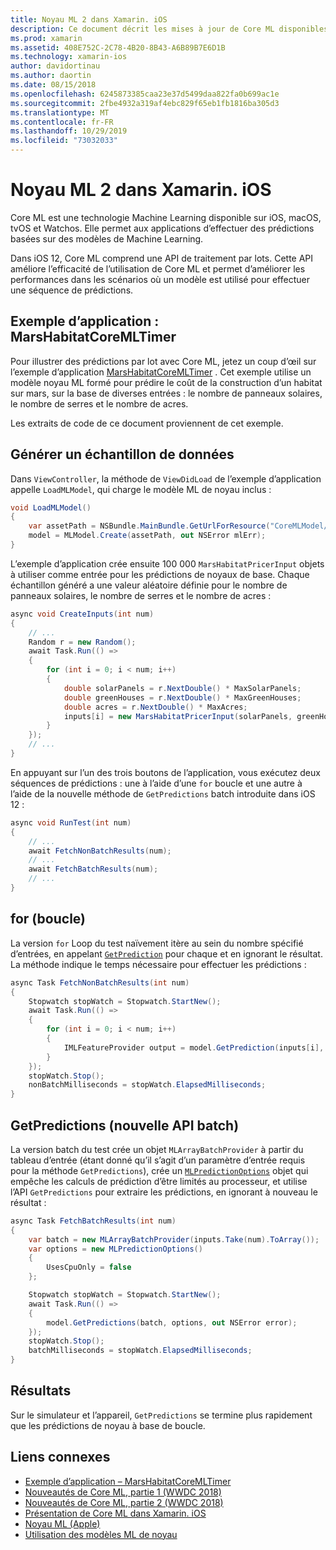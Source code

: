 ```yaml
---
title: Noyau ML 2 dans Xamarin. iOS
description: Ce document décrit les mises à jour de Core ML disponibles dans le cadre d’iOS 12. En particulier, il examine les améliorations des performances associées à la nouvelle API de prédiction par lot.
ms.prod: xamarin
ms.assetid: 408E752C-2C78-4B20-8B43-A6B89B7E6D1B
ms.technology: xamarin-ios
author: davidortinau
ms.author: daortin
ms.date: 08/15/2018
ms.openlocfilehash: 6245873385caa23e37d5499daa822fa0b699ac1e
ms.sourcegitcommit: 2fbe4932a319af4ebc829f65eb1fb1816ba305d3
ms.translationtype: MT
ms.contentlocale: fr-FR
ms.lasthandoff: 10/29/2019
ms.locfileid: "73032033"
---
```

# <a name="core-ml-2-in-xamarinios"></a>Noyau ML 2 dans Xamarin. iOS

Core ML est une technologie Machine Learning disponible sur iOS, macOS, tvOS et Watchos. Elle permet aux applications d’effectuer des prédictions basées sur des modèles de Machine Learning.

Dans iOS 12, Core ML comprend une API de traitement par lots. Cette API améliore l’efficacité de l’utilisation de Core ML et permet d’améliorer les performances dans les scénarios où un modèle est utilisé pour effectuer une séquence de prédictions.

## <a name="sample-app-marshabitatcoremltimer"></a>Exemple d’application : MarsHabitatCoreMLTimer

Pour illustrer des prédictions par lot avec Core ML, jetez un coup d’œil sur l’exemple d’application [MarsHabitatCoreMLTimer](https://docs.microsoft.com/samples/xamarin/ios-samples/ios12-marshabitatcoremltimer) . Cet exemple utilise un modèle noyau ML formé pour prédire le coût de la construction d’un habitat sur mars, sur la base de diverses entrées : le nombre de panneaux solaires, le nombre de serres et le nombre de acres.

Les extraits de code de ce document proviennent de cet exemple.

## <a name="generate-sample-data"></a>Générer un échantillon de données

Dans `ViewController`, la méthode de `ViewDidLoad` de l’exemple d’application appelle `LoadMLModel`, qui charge le modèle ML de noyau inclus :

```csharp
void LoadMLModel()
{
    var assetPath = NSBundle.MainBundle.GetUrlForResource("CoreMLModel/MarsHabitatPricer", "mlmodelc");
    model = MLModel.Create(assetPath, out NSError mlErr);
}
```

L’exemple d’application crée ensuite 100 000 `MarsHabitatPricerInput` objets à utiliser comme entrée pour les prédictions de noyaux de base. Chaque échantillon généré a une valeur aléatoire définie pour le nombre de panneaux solaires, le nombre de serres et le nombre de acres :

```csharp
async void CreateInputs(int num)
{
    // ...
    Random r = new Random();
    await Task.Run(() =>
    {
        for (int i = 0; i < num; i++)
        {
            double solarPanels = r.NextDouble() * MaxSolarPanels;
            double greenHouses = r.NextDouble() * MaxGreenHouses;
            double acres = r.NextDouble() * MaxAcres;
            inputs[i] = new MarsHabitatPricerInput(solarPanels, greenHouses, acres);
        }
    });
    // ...
}
```

En appuyant sur l’un des trois boutons de l’application, vous exécutez deux séquences de prédictions : une à l’aide d’une `for` boucle et une autre à l’aide de la nouvelle méthode de `GetPredictions` batch introduite dans iOS 12 :

```csharp
async void RunTest(int num)
{
    // ...
    await FetchNonBatchResults(num);
    // ...
    await FetchBatchResults(num);
    // ...
}
```

## <a name="for-loop"></a>for (boucle)

La version `for` Loop du test naïvement itère au sein du nombre spécifié d’entrées, en appelant [`GetPrediction`](xref:CoreML.MLModel.GetPrediction*) pour chaque et en ignorant le résultat. La méthode indique le temps nécessaire pour effectuer les prédictions :

```csharp
async Task FetchNonBatchResults(int num)
{
    Stopwatch stopWatch = Stopwatch.StartNew();
    await Task.Run(() =>
    {
        for (int i = 0; i < num; i++)
        {
            IMLFeatureProvider output = model.GetPrediction(inputs[i], out NSError error);
        }
    });
    stopWatch.Stop();
    nonBatchMilliseconds = stopWatch.ElapsedMilliseconds;
}
```

## <a name="getpredictions-new-batch-api"></a>GetPredictions (nouvelle API batch)

La version batch du test crée un objet `MLArrayBatchProvider` à partir du tableau d’entrée (étant donné qu’il s’agit d’un paramètre d’entrée requis pour la méthode `GetPredictions`), crée un [`MLPredictionOptions`](xref:CoreML.MLPredictionOptions)
objet qui empêche les calculs de prédiction d’être limités au processeur, et utilise l’API `GetPredictions` pour extraire les prédictions, en ignorant à nouveau le résultat :

```csharp
async Task FetchBatchResults(int num)
{
    var batch = new MLArrayBatchProvider(inputs.Take(num).ToArray());
    var options = new MLPredictionOptions()
    {
        UsesCpuOnly = false
    };

    Stopwatch stopWatch = Stopwatch.StartNew();
    await Task.Run(() =>
    {
        model.GetPredictions(batch, options, out NSError error);
    });
    stopWatch.Stop();
    batchMilliseconds = stopWatch.ElapsedMilliseconds;
}
```

## <a name="results"></a>Résultats

Sur le simulateur et l’appareil, `GetPredictions` se termine plus rapidement que les prédictions de noyau à base de boucle.

## <a name="related-links"></a>Liens connexes

- [Exemple d’application – MarsHabitatCoreMLTimer](https://docs.microsoft.com/samples/xamarin/ios-samples/ios12-marshabitatcoremltimer)
- [Nouveautés de Core ML, partie 1 (WWDC 2018)](https://developer.apple.com/videos/play/wwdc2018/708/)
- [Nouveautés de Core ML, partie 2 (WWDC 2018)](https://developer.apple.com/videos/play/wwdc2018/709/)
- [Présentation de Core ML dans Xamarin. iOS](https://docs.microsoft.com/xamarin/ios/platform/introduction-to-ios11/coreml)
- [Noyau ML (Apple)](https://developer.apple.com/documentation/coreml?language=objc)
- [Utilisation des modèles ML de noyau](https://developer.apple.com/machine-learning/build-run-models/)
